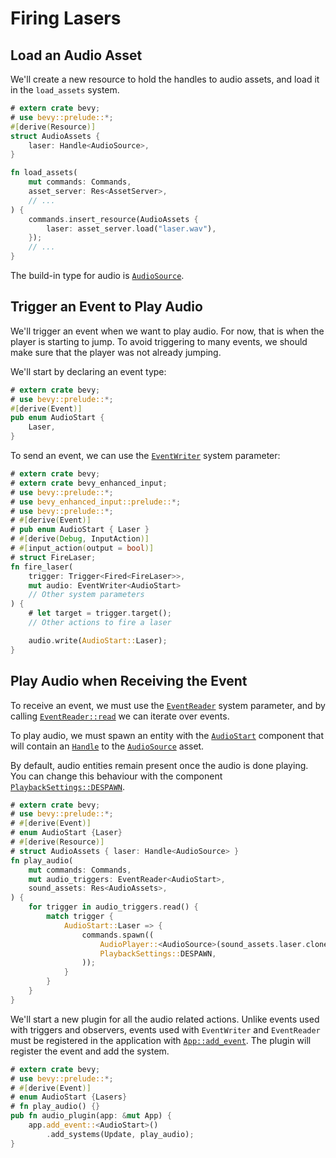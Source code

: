 # Firing Lasers

## Load an Audio Asset

We'll create a new resource to hold the handles to audio assets, and load it in the `load_assets` system.

```rust
# extern crate bevy;
# use bevy::prelude::*;
#[derive(Resource)]
struct AudioAssets {
    laser: Handle<AudioSource>,
}

fn load_assets(
    mut commands: Commands,
    asset_server: Res<AssetServer>,
    // ...
) {
    commands.insert_resource(AudioAssets {
        laser: asset_server.load("laser.wav"),
    });
    // ...
}

```

The build-in type for audio is [`AudioSource`](https://docs.rs/bevy/0.16.0/bevy/audio/struct.AudioSource.html).

## Trigger an Event to Play Audio

We'll trigger an event when we want to play audio. For now, that is when the player is starting to jump. To avoid triggering to many events, we should make sure that the player was not already jumping.

We'll start by declaring an event type:

```rust
# extern crate bevy;
# use bevy::prelude::*;
#[derive(Event)]
pub enum AudioStart {
    Laser,
}
```

To send an event, we can use the [`EventWriter`](https://docs.rs/bevy/0.16.0/bevy/ecs/event/struct.EventWriter.html) system parameter:

```rust
# extern crate bevy;
# extern crate bevy_enhanced_input;
# use bevy::prelude::*;
# use bevy_enhanced_input::prelude::*;
# use bevy::prelude::*;
# #[derive(Event)]
# pub enum AudioStart { Laser }
# #[derive(Debug, InputAction)]
# #[input_action(output = bool)]
# struct FireLaser;
fn fire_laser(
    trigger: Trigger<Fired<FireLaser>>,
    mut audio: EventWriter<AudioStart>
    // Other system parameters
) {
    # let target = trigger.target();
    // Other actions to fire a laser

    audio.write(AudioStart::Laser);
}
```

## Play Audio when Receiving the Event

To receive an event, we must use the [`EventReader`](https://docs.rs/bevy/0.16.0/bevy/ecs/event/struct.EventReader.html) system parameter, and by calling [`EventReader::read`](https://docs.rs/bevy/0.16.0/bevy/ecs/event/struct.EventReader.html#method.read) we can iterate over events.

To play audio, we must spawn an entity with the [`AudioStart`](https://docs.rs/bevy/0.16.0/bevy/audio/struct.AudioStart.html) component that will contain an [`Handle`](https://docs.rs/bevy/0.16.0/bevy/asset/enum.Handle.html) to the [`AudioSource`](https://docs.rs/bevy/0.16.0/bevy/audio/struct.AudioSource.html) asset.

By default, audio entities remain present once the audio is done playing. You can change this behaviour with the component [`PlaybackSettings::DESPAWN`](https://docs.rs/bevy/0.16.0/bevy/audio/struct.PlaybackSettings.html#associatedconstant.DESPAWN).

```rust
# extern crate bevy;
# use bevy::prelude::*;
# #[derive(Event)]
# enum AudioStart {Laser}
# #[derive(Resource)]
# struct AudioAssets { laser: Handle<AudioSource> }
fn play_audio(
    mut commands: Commands,
    mut audio_triggers: EventReader<AudioStart>,
    sound_assets: Res<AudioAssets>,
) {
    for trigger in audio_triggers.read() {
        match trigger {
            AudioStart::Laser => {
                commands.spawn((
                    AudioPlayer::<AudioSource>(sound_assets.laser.clone()),
                    PlaybackSettings::DESPAWN,
                ));
            }
        }
    }
}
```

We'll start a new plugin for all the audio related actions. Unlike events used with triggers and observers, events used with `EventWriter` and `EventReader` must be registered in the application with [`App::add_event`](https://docs.rs/bevy/0.16.0/bevy/app/struct.App.html#method.add_event). The plugin will register the event and add the system.

```rust
# extern crate bevy;
# use bevy::prelude::*;
# #[derive(Event)]
# enum AudioStart {Lasers}
# fn play_audio() {}
pub fn audio_plugin(app: &mut App) {
    app.add_event::<AudioStart>()
        .add_systems(Update, play_audio);
}
```
